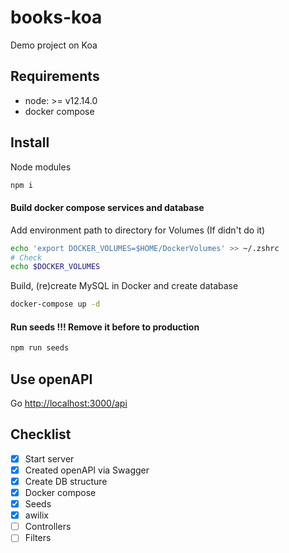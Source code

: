 # books-koa
Demo project on Koa

## Requirements
- node: >= v12.14.0
- docker compose

## Install
Node modules
```bash
npm i
```

#### Build docker compose services and database
Add environment path to directory for Volumes (If didn't do it)
```bash
echo 'export DOCKER_VOLUMES=$HOME/DockerVolumes' >> ~/.zshrc
# Check
echo $DOCKER_VOLUMES
```

Build, (re)create MySQL in Docker and create database
```bash
docker-compose up -d
```

#### Run seeds !!! Remove it before to production
```bash
npm run seeds
```

## Use openAPI
Go
[http://localhost:3000/api](http://localhost:3000/api)

## Checklist
 - [x] Start server
 - [x] Created openAPI via Swagger
 - [x] Create DB structure
 - [x] Docker compose
 - [x] Seeds
 - [x] awilix
 - [ ] Controllers
 - [ ] Filters
